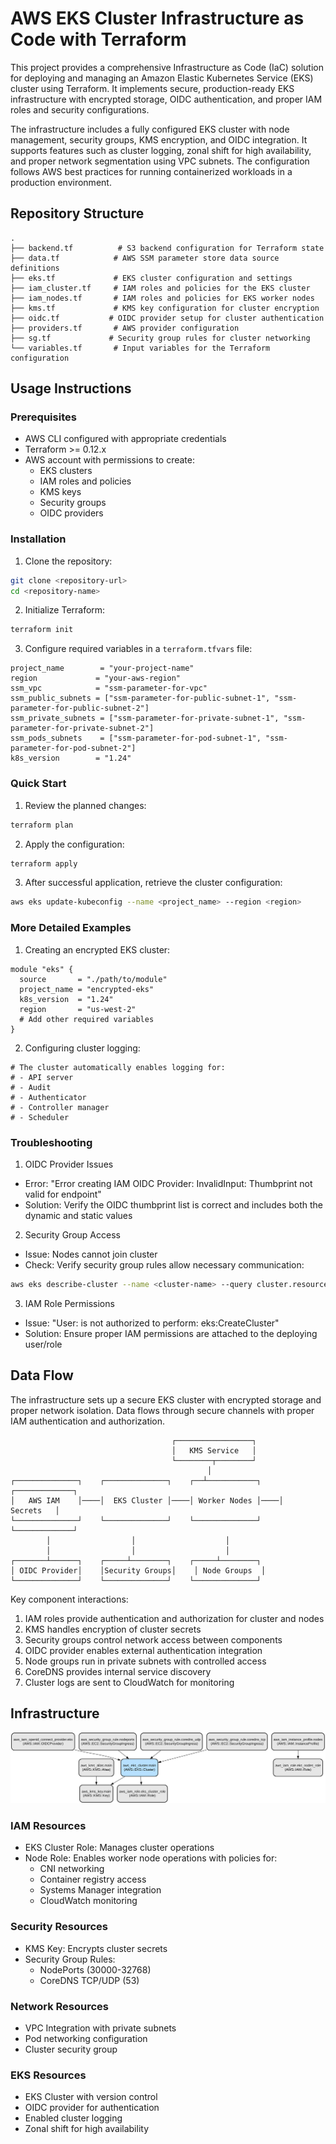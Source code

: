 # AWS EKS Cluster Infrastructure as Code with Terraform

This project provides a comprehensive Infrastructure as Code (IaC) solution for deploying and managing an Amazon Elastic Kubernetes Service (EKS) cluster using Terraform. It implements secure, production-ready EKS infrastructure with encrypted storage, OIDC authentication, and proper IAM roles and security configurations.

The infrastructure includes a fully configured EKS cluster with node management, security groups, KMS encryption, and OIDC integration. It supports features such as cluster logging, zonal shift for high availability, and proper network segmentation using VPC subnets. The configuration follows AWS best practices for running containerized workloads in a production environment.

## Repository Structure
```
.
├── backend.tf          # S3 backend configuration for Terraform state
├── data.tf            # AWS SSM parameter store data source definitions
├── eks.tf             # EKS cluster configuration and settings
├── iam_cluster.tf     # IAM roles and policies for the EKS cluster
├── iam_nodes.tf       # IAM roles and policies for EKS worker nodes
├── kms.tf             # KMS key configuration for cluster encryption
├── oidc.tf           # OIDC provider setup for cluster authentication
├── providers.tf       # AWS provider configuration
├── sg.tf             # Security group rules for cluster networking
└── variables.tf       # Input variables for the Terraform configuration
```

## Usage Instructions
### Prerequisites
- AWS CLI configured with appropriate credentials
- Terraform >= 0.12.x
- AWS account with permissions to create:
  - EKS clusters
  - IAM roles and policies
  - KMS keys
  - Security groups
  - OIDC providers

### Installation

1. Clone the repository:
```bash
git clone <repository-url>
cd <repository-name>
```

2. Initialize Terraform:
```bash
terraform init
```

3. Configure required variables in a `terraform.tfvars` file:
```hcl
project_name        = "your-project-name"
region             = "your-aws-region"
ssm_vpc            = "ssm-parameter-for-vpc"
ssm_public_subnets = ["ssm-parameter-for-public-subnet-1", "ssm-parameter-for-public-subnet-2"]
ssm_private_subnets = ["ssm-parameter-for-private-subnet-1", "ssm-parameter-for-private-subnet-2"]
ssm_pods_subnets    = ["ssm-parameter-for-pod-subnet-1", "ssm-parameter-for-pod-subnet-2"]
k8s_version        = "1.24"
```

### Quick Start

1. Review the planned changes:
```bash
terraform plan
```

2. Apply the configuration:
```bash
terraform apply
```

3. After successful application, retrieve the cluster configuration:
```bash
aws eks update-kubeconfig --name <project_name> --region <region>
```

### More Detailed Examples

1. Creating an encrypted EKS cluster:
```hcl
module "eks" {
  source       = "./path/to/module"
  project_name = "encrypted-eks"
  k8s_version  = "1.24"
  region       = "us-west-2"
  # Add other required variables
}
```

2. Configuring cluster logging:
```hcl
# The cluster automatically enables logging for:
# - API server
# - Audit
# - Authenticator
# - Controller manager
# - Scheduler
```

### Troubleshooting

1. OIDC Provider Issues
- Error: "Error creating IAM OIDC Provider: InvalidInput: Thumbprint not valid for endpoint"
- Solution: Verify the OIDC thumbprint list is correct and includes both the dynamic and static values

2. Security Group Access
- Issue: Nodes cannot join cluster
- Check: Verify security group rules allow necessary communication:
```bash
aws eks describe-cluster --name <cluster-name> --query cluster.resourcesVpcConfig.clusterSecurityGroupId
```

3. IAM Role Permissions
- Issue: "User: is not authorized to perform: eks:CreateCluster"
- Solution: Ensure proper IAM permissions are attached to the deploying user/role

## Data Flow
The infrastructure sets up a secure EKS cluster with encrypted storage and proper network isolation. Data flows through secure channels with proper IAM authentication and authorization.

```ascii
                                    ┌─────────────────┐
                                    │   KMS Service   │
                                    └────────┬────────┘
                                            │
┌──────────────┐    ┌──────────────┐    ┌──┴───────────┐    ┌─────────────┐
│   AWS IAM    │────│  EKS Cluster │────│ Worker Nodes │────│   Secrets   │
└──────────────┘    └──────────────┘    └──────────────┘    └─────────────┘
        │                  │                    │
        │                  │                    │
┌───────┴──────┐    ┌─────┴────────┐    ┌─────┴────────┐
│ OIDC Provider│    │Security Groups│    │ Node Groups  │
└──────────────┘    └──────────────┘    └──────────────┘
```

Key component interactions:
1. IAM roles provide authentication and authorization for cluster and nodes
2. KMS handles encryption of cluster secrets
3. Security groups control network access between components
4. OIDC provider enables external authentication integration
5. Node groups run in private subnets with controlled access
6. CoreDNS provides internal service discovery
7. Cluster logs are sent to CloudWatch for monitoring

## Infrastructure

![Infrastructure diagram](./docs/infra.svg)

### IAM Resources
- EKS Cluster Role: Manages cluster operations
- Node Role: Enables worker node operations with policies for:
  - CNI networking
  - Container registry access
  - Systems Manager integration
  - CloudWatch monitoring

### Security Resources
- KMS Key: Encrypts cluster secrets
- Security Group Rules:
  - NodePorts (30000-32768)
  - CoreDNS TCP/UDP (53)

### Network Resources
- VPC Integration with private subnets
- Pod networking configuration
- Cluster security group

### EKS Resources
- EKS Cluster with version control
- OIDC provider for authentication
- Enabled cluster logging
- Zonal shift for high availability